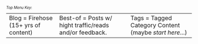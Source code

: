 
  <style type="text/css">
        .e-mail:before {
            content: attr(data-website) "\0040" attr(data-user);
            unicode-bidi: bidi-override;
            direction: rtl;
        }
    </style>

<br />
<div style="font-size: 10px;">
<p style="text-align:center;">

<i>Top Menu Key</i>: </p>
<p style="text-align:center;">
 <table style="margin: 0 auto; text-align: left;">
        <tr>
<td>Blog = Firehose (15+ yrs of content)</td>
<td>Best-of = Posts w/ hight traffic/reads and/or feedback.</td>
<td>Tags = Tagged Category Content (maybe <i>start here</i>...)</td>
</tr>
</table>
</p>
</div>

